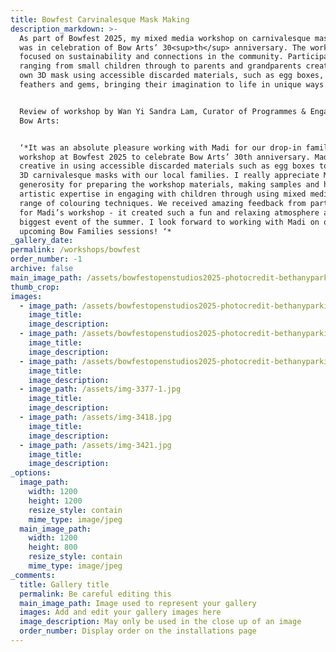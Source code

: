 ```yaml
---
title: Bowfest Carvinalesque Mask Making
description_markdown: >-
  As part of Bowfest 2025, my mixed media workshop on carnivalesque mask making
  was in celebration of Bow Arts’ 30<sup>th</sup> anniversary. The workshop
  focused on sustainability and connections in the community. Participants
  ranging from small children through to parents and grandparents created their
  own 3D mask using accessible discarded materials, such as egg boxes, paint,
  feathers and gems, bringing their imagination to life in unique ways.


  Review of workshop by Wan Yi Sandra Lam, Curator of Programmes & Engagement,
  Bow Arts:


  ‘*It was an absolute pleasure working with Madi for our drop-in family
  workshop at Bowfest 2025 to celebrate Bow Arts’ 30th anniversary. Madi is very
  creative in using accessible discarded materials such as egg boxes to create
  3D carnivalesque masks with our local families. I really appreciate Madi’s
  generosity for preparing the workshop materials, making samples and her
  artistic expertise in engaging with children through using mixed media and a
  range of colouring techniques. We received amazing feedback from participants
  for Madi’s workshop - it created such a fun and relaxing atmosphere at our
  biggest event of the summer. I look forward to working with Madi on our
  upcoming Bow Families sessions! ‘*
_gallery_date:
permalink: /workshops/bowfest
order_number: -1
archive: false
main_image_path: /assets/bowfestopenstudios2025-photocredit-bethanyparkinson-045-4.jpg
thumb_crop:
images:
  - image_path: /assets/bowfestopenstudios2025-photocredit-bethanyparkinson-045-5.jpg
    image_title:
    image_description:
  - image_path: /assets/bowfestopenstudios2025-photocredit-bethanyparkinson-084-6.jpg
    image_title:
    image_description:
  - image_path: /assets/bowfestopenstudios2025-photocredit-bethanyparkinson-086-1.jpg
    image_title:
    image_description:
  - image_path: /assets/img-3377-1.jpg
    image_title:
    image_description:
  - image_path: /assets/img-3418.jpg
    image_title:
    image_description:
  - image_path: /assets/img-3421.jpg
    image_title:
    image_description:
_options:
  image_path:
    width: 1200
    height: 1200
    resize_style: contain
    mime_type: image/jpeg
  main_image_path:
    width: 1200
    height: 800
    resize_style: contain
    mime_type: image/jpeg
_comments:
  title: Gallery title
  permalink: Be careful editing this
  main_image_path: Image used to represent your gallery
  images: Add and edit your gallery images here
  image_description: May only be used in the close up of an image
  order_number: Display order on the installations page
---
```

